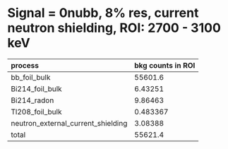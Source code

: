 # Signal = 0nubb, 8% res, current neutron shielding, ROI: 2700 - 3100 keV


| **process**                           | **bkg counts in ROI** |
|:--------------------------------------|:----------------------|
| bb\_foil\_bulk                        | 55601.6               |
| Bi214\_foil\_bulk                     | 6.43251               |
| Bi214\_radon                          | 9.86463               |
| Tl208\_foil\_bulk                     | 0.483367              |
| neutron\_external\_current\_shielding | 3.08388               |
| total                                 | 55621.4               |
